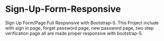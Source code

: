 # Sign-Up-Form-Responsive
Sign Up Form/Page Full Responsive with Bootstrap-5. This Project include with sign in page, forget password page, new password page, two step verification page all are made proper responsive with bootstrap-5.
